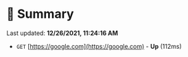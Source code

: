 # 📖 Summary
Last updated: **12/26/2021, 11:24:16 AM**

- `GET` [https://google.com](https://google.com) - **Up** (112ms)
